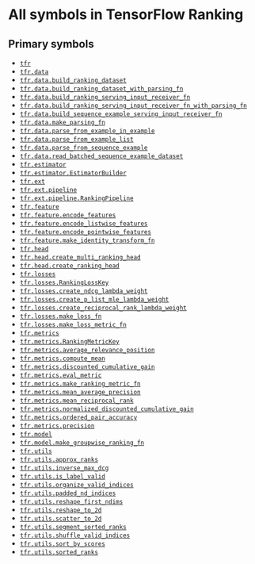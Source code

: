 # All symbols in TensorFlow Ranking

## Primary symbols

*   <a href="./tfr.md"><code>tfr</code></a>
*   <a href="./tfr/data.md"><code>tfr.data</code></a>
*   <a href="./tfr/data/build_ranking_dataset.md"><code>tfr.data.build_ranking_dataset</code></a>
*   <a href="./tfr/data/build_ranking_dataset_with_parsing_fn.md"><code>tfr.data.build_ranking_dataset_with_parsing_fn</code></a>
*   <a href="./tfr/data/build_ranking_serving_input_receiver_fn.md"><code>tfr.data.build_ranking_serving_input_receiver_fn</code></a>
*   <a href="./tfr/data/build_ranking_serving_input_receiver_fn_with_parsing_fn.md"><code>tfr.data.build_ranking_serving_input_receiver_fn_with_parsing_fn</code></a>
*   <a href="./tfr/data/build_sequence_example_serving_input_receiver_fn.md"><code>tfr.data.build_sequence_example_serving_input_receiver_fn</code></a>
*   <a href="./tfr/data/make_parsing_fn.md"><code>tfr.data.make_parsing_fn</code></a>
*   <a href="./tfr/data/parse_from_example_in_example.md"><code>tfr.data.parse_from_example_in_example</code></a>
*   <a href="./tfr/data/parse_from_example_list.md"><code>tfr.data.parse_from_example_list</code></a>
*   <a href="./tfr/data/parse_from_sequence_example.md"><code>tfr.data.parse_from_sequence_example</code></a>
*   <a href="./tfr/data/read_batched_sequence_example_dataset.md"><code>tfr.data.read_batched_sequence_example_dataset</code></a>
*   <a href="./tfr/estimator.md"><code>tfr.estimator</code></a>
*   <a href="./tfr/estimator/EstimatorBuilder.md"><code>tfr.estimator.EstimatorBuilder</code></a>
*   <a href="./tfr/ext.md"><code>tfr.ext</code></a>
*   <a href="./tfr/ext/pipeline.md"><code>tfr.ext.pipeline</code></a>
*   <a href="./tfr/ext/pipeline/RankingPipeline.md"><code>tfr.ext.pipeline.RankingPipeline</code></a>
*   <a href="./tfr/feature.md"><code>tfr.feature</code></a>
*   <a href="./tfr/feature/encode_features.md"><code>tfr.feature.encode_features</code></a>
*   <a href="./tfr/feature/encode_listwise_features.md"><code>tfr.feature.encode_listwise_features</code></a>
*   <a href="./tfr/feature/encode_pointwise_features.md"><code>tfr.feature.encode_pointwise_features</code></a>
*   <a href="./tfr/feature/make_identity_transform_fn.md"><code>tfr.feature.make_identity_transform_fn</code></a>
*   <a href="./tfr/head.md"><code>tfr.head</code></a>
*   <a href="./tfr/head/create_multi_ranking_head.md"><code>tfr.head.create_multi_ranking_head</code></a>
*   <a href="./tfr/head/create_ranking_head.md"><code>tfr.head.create_ranking_head</code></a>
*   <a href="./tfr/losses.md"><code>tfr.losses</code></a>
*   <a href="./tfr/losses/RankingLossKey.md"><code>tfr.losses.RankingLossKey</code></a>
*   <a href="./tfr/losses/create_ndcg_lambda_weight.md"><code>tfr.losses.create_ndcg_lambda_weight</code></a>
*   <a href="./tfr/losses/create_p_list_mle_lambda_weight.md"><code>tfr.losses.create_p_list_mle_lambda_weight</code></a>
*   <a href="./tfr/losses/create_reciprocal_rank_lambda_weight.md"><code>tfr.losses.create_reciprocal_rank_lambda_weight</code></a>
*   <a href="./tfr/losses/make_loss_fn.md"><code>tfr.losses.make_loss_fn</code></a>
*   <a href="./tfr/losses/make_loss_metric_fn.md"><code>tfr.losses.make_loss_metric_fn</code></a>
*   <a href="./tfr/metrics.md"><code>tfr.metrics</code></a>
*   <a href="./tfr/metrics/RankingMetricKey.md"><code>tfr.metrics.RankingMetricKey</code></a>
*   <a href="./tfr/metrics/average_relevance_position.md"><code>tfr.metrics.average_relevance_position</code></a>
*   <a href="./tfr/metrics/compute_mean.md"><code>tfr.metrics.compute_mean</code></a>
*   <a href="./tfr/metrics/discounted_cumulative_gain.md"><code>tfr.metrics.discounted_cumulative_gain</code></a>
*   <a href="./tfr/metrics/eval_metric.md"><code>tfr.metrics.eval_metric</code></a>
*   <a href="./tfr/metrics/make_ranking_metric_fn.md"><code>tfr.metrics.make_ranking_metric_fn</code></a>
*   <a href="./tfr/metrics/mean_average_precision.md"><code>tfr.metrics.mean_average_precision</code></a>
*   <a href="./tfr/metrics/mean_reciprocal_rank.md"><code>tfr.metrics.mean_reciprocal_rank</code></a>
*   <a href="./tfr/metrics/normalized_discounted_cumulative_gain.md"><code>tfr.metrics.normalized_discounted_cumulative_gain</code></a>
*   <a href="./tfr/metrics/ordered_pair_accuracy.md"><code>tfr.metrics.ordered_pair_accuracy</code></a>
*   <a href="./tfr/metrics/precision.md"><code>tfr.metrics.precision</code></a>
*   <a href="./tfr/model.md"><code>tfr.model</code></a>
*   <a href="./tfr/model/make_groupwise_ranking_fn.md"><code>tfr.model.make_groupwise_ranking_fn</code></a>
*   <a href="./tfr/utils.md"><code>tfr.utils</code></a>
*   <a href="./tfr/utils/approx_ranks.md"><code>tfr.utils.approx_ranks</code></a>
*   <a href="./tfr/utils/inverse_max_dcg.md"><code>tfr.utils.inverse_max_dcg</code></a>
*   <a href="./tfr/utils/is_label_valid.md"><code>tfr.utils.is_label_valid</code></a>
*   <a href="./tfr/utils/organize_valid_indices.md"><code>tfr.utils.organize_valid_indices</code></a>
*   <a href="./tfr/utils/padded_nd_indices.md"><code>tfr.utils.padded_nd_indices</code></a>
*   <a href="./tfr/utils/reshape_first_ndims.md"><code>tfr.utils.reshape_first_ndims</code></a>
*   <a href="./tfr/utils/reshape_to_2d.md"><code>tfr.utils.reshape_to_2d</code></a>
*   <a href="./tfr/utils/scatter_to_2d.md"><code>tfr.utils.scatter_to_2d</code></a>
*   <a href="./tfr/utils/segment_sorted_ranks.md"><code>tfr.utils.segment_sorted_ranks</code></a>
*   <a href="./tfr/utils/shuffle_valid_indices.md"><code>tfr.utils.shuffle_valid_indices</code></a>
*   <a href="./tfr/utils/sort_by_scores.md"><code>tfr.utils.sort_by_scores</code></a>
*   <a href="./tfr/utils/sorted_ranks.md"><code>tfr.utils.sorted_ranks</code></a>
